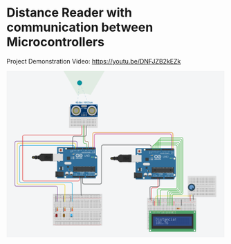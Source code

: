 # Distance Reader with communication between Microcontrollers

Project Demonstration Video: https://youtu.be/DNFJZB2kEZk 

![Esquemático](images/esquema-arduino.png)


